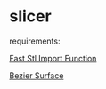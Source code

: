 # slicer
requirements:

[Fast Stl Import Function](https://www.mathworks.com/matlabcentral/fileexchange/30923-fast-stl-import-function)

[Bezier Surface](https://www.mathworks.com/matlabcentral/fileexchange/66678-bezier-surface)
